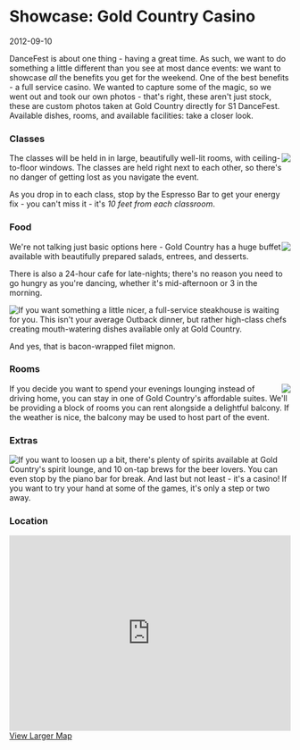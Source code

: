 # Showcase: Gold Country Casino
2012-09-10

DanceFest is about one thing - having a great time.  As such, we want to do something a little different than you see at most dance events: we want to showcase *all* the benefits you get for the weekend.  One of the best benefits - a full service casino.  We wanted to capture some of the magic, so we went out and took our own photos - that's right, these aren't just stock, these are custom photos taken at Gold Country directly for S1 DanceFest.  Available dishes, rooms, and available facilities: take a closer look.

### Classes
<img src="http://s1dancefest.com/images/articles/showcase-the-venue/espressobar.jpg" style="float: right;" />
The classes will be held in in large, beautifully well-lit rooms, with ceiling-to-floor windows.  The classes are held right next to each other, so there's no danger of getting lost as you navigate the event.

As you drop in to each class, stop by the Espresso Bar to get your energy fix - you can't miss it - it's *10 feet from each classroom*.

### Food
<img src="http://s1dancefest.com/images/articles/showcase-the-venue/buffetdesserts.jpg" style="float: right;" />
We're not talking just basic options here - Gold Country has a huge buffet available with beautifully prepared salads, entrees, and desserts.  

There is also a 24-hour cafe for late-nights; there's no reason you need to go hungry as you're dancing, whether it's mid-afternoon or 3 in the morning.

<img src="http://s1dancefest.com/images/articles/showcase-the-venue/baconsteak.jpg" style="float: left; margin-left: 0;" />

If you want something a little nicer, a full-service steakhouse is waiting for you.  This isn't your average Outback dinner, but rather high-class chefs creating mouth-watering dishes available only at Gold Country.

And yes, that is bacon-wrapped filet mignon.

### Rooms
<img src="http://s1dancefest.com/images/articles/showcase-the-venue/bedroom.jpg" style="float: right;" />
If you decide you want to spend your evenings lounging instead of driving home, you can stay in one of Gold Country's affordable suites.  We'll be providing a block of rooms you can rent alongside a delightful balcony.  If the weather is nice, the balcony may be used to host part of the event.

### Extras
<img src="http://s1dancefest.com/images/articles/showcase-the-venue/spirits.jpg" style="float: left; margin-left: 0px;" />
If you want to loosen up a bit, there's plenty of spirits available at Gold Country's spirit lounge, and 10 on-tap brews for the beer lovers.  You can even stop by the piano bar for break.  And last but not least - it's a casino!  If you want to try your hand at some of the games, it's only a step or two away.

### Location
<iframe width="100%" height="350" frameborder="0" scrolling="no" marginheight="0" marginwidth="0" src="https://maps.google.com/maps?f=q&amp;source=s_q&amp;hl=en&amp;geocode=&amp;q=Gold+Country+Casino+%26+Hotel,+Olive+Highway,+Oroville,+CA&amp;aq=0&amp;oq=gold+country+casino&amp;sll=39.77,-121.805901&amp;sspn=0.187391,0.252686&amp;ie=UTF8&amp;hq=Gold+Country+Casino+%26+Hotel,+Olive+Highway,+Oroville,+CA&amp;t=m&amp;z=14&amp;iwloc=A&amp;cid=7957918829246097347&amp;ll=39.514798,-121.50302&amp;output=embed"></iframe><a href="https://maps.google.com/maps?f=q&amp;source=embed&amp;hl=en&amp;geocode=&amp;q=Gold+Country+Casino+%26+Hotel,+Olive+Highway,+Oroville,+CA&amp;aq=0&amp;oq=gold+country+casino&amp;sll=39.757846,-121.805901&amp;sspn=0.187391,0.252686&amp;ie=UTF8&amp;hq=Gold+Country+Casino+%26+Hotel,+Olive+Highway,+Oroville,+CA&amp;t=m&amp;z=14&amp;iwloc=A&amp;cid=7957918829246097347&amp;ll=39.504798,-121.50502">View Larger Map</a>